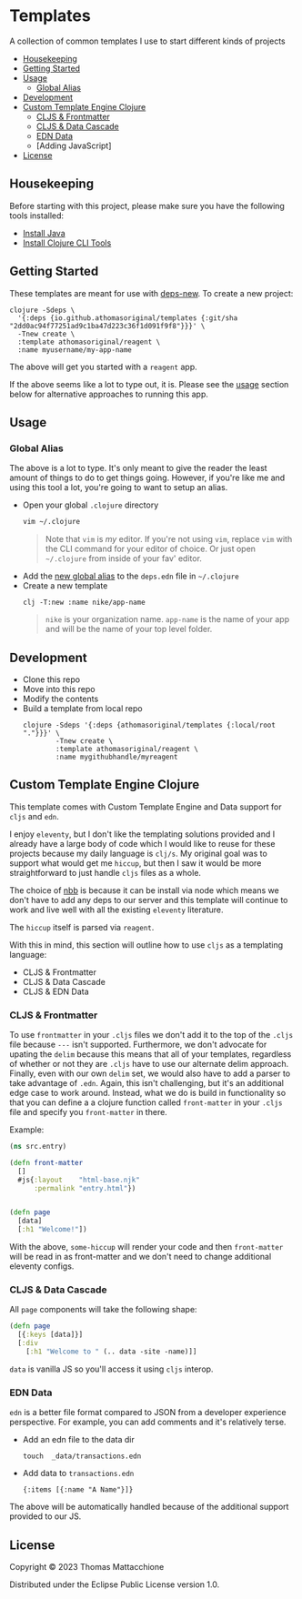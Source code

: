 # Templates

A collection of common templates I use to start different kinds of projects

- [Housekeeping]
- [Getting Started]
- [Usage]
  - [Global Alias]
- [Development]
- [Custom Template Engine Clojure]
  - [CLJS & Frontmatter]
  - [CLJS & Data Cascade]
  - [EDN Data]
  - [Adding JavaScript]
- [License]

## Housekeeping

Before starting with this project, please make sure you have the following
tools installed:

- [Install Java]
- [Install Clojure CLI Tools]


## Getting Started

These templates are meant for use with [deps-new].  To create a new project:

```command
clojure -Sdeps \
  '{:deps {io.github.athomasoriginal/templates {:git/sha "2dd0ac94f77251ad9c1ba47d223c36f1d091f9f8"}}}' \
  -Tnew create \
  :template athomasoriginal/reagent \
  :name myusername/my-app-name
```

The above will get you started with a `reagent` app.

If the above seems like a lot to type out, it is.  Please see the [usage] section
below for alternative approaches to running this app.


## Usage

### Global Alias

The above is a lot to type.  It's only meant to give the reader the least amount
of things to do to get things going.  However, if you're like me and using this
tool a lot, you're going to want to setup an alias.

- Open your global `.clojure` directory
  ```bash
  vim ~/.clojure
  ```
  > Note that `vim` is _my_ editor.  If you're not using `vim`, replace `vim`
  > with the CLI command for your editor of choice.  Or just open `~/.clojure`
  > from inside of your fav' editor.
- Add the [new global alias] to the `deps.edn` file in `~/.clojure`
- Create a new template
  ```command
  clj -T:new :name nike/app-name
  ```
  > `nike` is your organization name.  `app-name` is the name of your app and
  > will be the name of your top level folder.

## Development

- Clone this repo
- Move into this repo
- Modify the contents
- Build a template from local repo
  ```command
  clojure -Sdeps '{:deps {athomasoriginal/templates {:local/root "."}}}' \
          -Tnew create \
          :template athomasoriginal/reagent \
          :name mygithubhandle/myreagent
  ```

## Custom Template Engine Clojure

This template comes with Custom Template Engine and Data support for `cljs`
and `edn`.

I enjoy `eleventy`, but I don't like the templating solutions provided and I
already have a large body of code which I would like to reuse for these
projects because my daily language is `clj/s`. My original goal was to support
what would get me `hiccup`, but then I saw it would be more straightforward to
just handle `cljs` files as a whole.

The choice of [nbb] is because it can be install via node which means we don't
have to add any deps to our server and this template will continue to work
and live well with all the existing `eleventy` literature.

The `hiccup` itself is parsed via `reagent`.

With this in mind, this section will outline how to use `cljs` as a templating
language:

* CLJS & Frontmatter
* CLJS & Data Cascade
* CLJS & EDN Data

### CLJS & Frontmatter

To use `frontmatter` in your `.cljs` files we don't add it to the top of the
`.cljs` file because `---` isn't supported.  Furthermore, we don't advocate
for upating the `delim` because this means that all of your templates,
regardless of whether or not they are `.cljs` have to use our alternate delim
approach.  Finally, even with our own `delim` set, we would also have to add
a parser to take advantage of `.edn`.  Again, this isn't challenging, but it's
an additional edge case to work around.  Instead, what we do is build in
functionality so that you can define a a clojure function called `front-matter`
in your `.cljs` file and specify you `front-matter` in there.

Example:

```clojure
(ns src.entry)

(defn front-matter
  []
  #js{:layout    "html-base.njk"
      :permalink "entry.html"})


(defn page
  [data]
  [:h1 "Welcome!"])
```

With the above, `some-hiccup` will render your code and then `front-matter`
will be read in as front-matter and we don't need to change additional eleventy
configs.

### CLJS & Data Cascade

All `page` components will take the following shape:

```clojure
(defn page
  [{:keys [data]}]
  [:div
    [:h1 "Welcome to " (.. data -site -name)]]
```

`data` is vanilla JS so you'll access it using `cljs` interop.

### EDN Data

`edn` is a better file format compared to JSON from a developer experience
perspective.  For example, you can add comments and it's relatively terse.

- Add an edn file to the data dir
  ```command
  touch  _data/transactions.edn
  ```
- Add data to `transactions.edn`
  ```command
  {:items [{:name "A Name"}]}
  ```

The above will be automatically handled because of the additional support
provided to our JS.

## License

Copyright © 2023 Thomas Mattacchione

Distributed under the Eclipse Public License version 1.0.


[Housekeeping]: #housekeeping
[Getting Started]: #getting-started
[Usage]: #usage
[Global Alias]: #global-alias
[Development]: #development
[Custom Template Engine Clojure]: #custom-template-engine-clojure
[CLJS & Frontmatter]: #cljs-&-frontmatter
[CLJS & Data Cascade]: #cljs-&-data-cascade
[EDN Data]: #edn-data
[License]: #license

[deps-new]: https://github.com/seancorfield/deps-new
[Install Java]: https://www.youtube.com/watch?v=SljDPNwAFOc&t=16s
[Install Clojure CLI Tools]: https://www.youtube.com/watch?v=5_q5pLoz9b0
[new global alias]: https://github.com/athomasoriginal/dotfiles/blob/master/.clojure/deps.edn#L39
[nbb]: https://github.com/babashka/nbb
